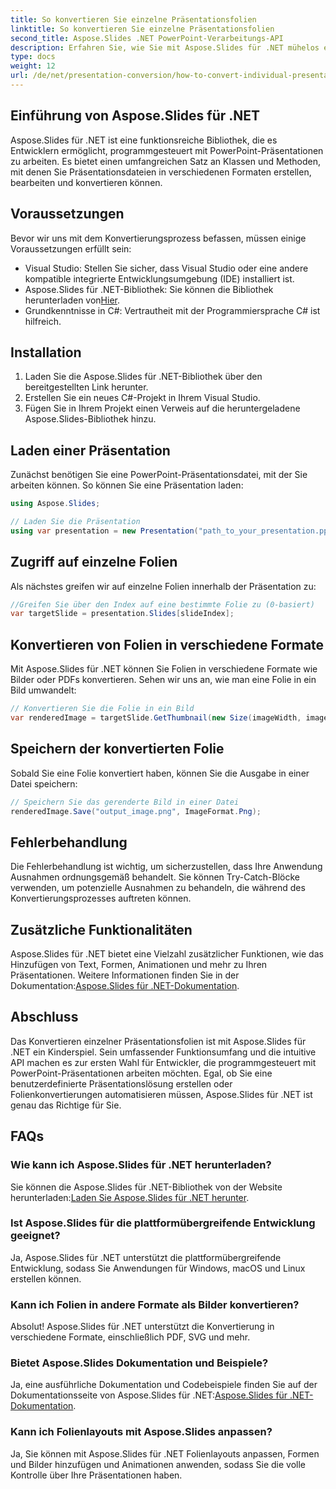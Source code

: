 ```yaml
---
title: So konvertieren Sie einzelne Präsentationsfolien
linktitle: So konvertieren Sie einzelne Präsentationsfolien
second_title: Aspose.Slides .NET PowerPoint-Verarbeitungs-API
description: Erfahren Sie, wie Sie mit Aspose.Slides für .NET mühelos einzelne Präsentationsfolien konvertieren. Erstellen, bearbeiten und speichern Sie Folien programmgesteuert.
type: docs
weight: 12
url: /de/net/presentation-conversion/how-to-convert-individual-presentation-slides/
---
```


## Einführung von Aspose.Slides für .NET

Aspose.Slides für .NET ist eine funktionsreiche Bibliothek, die es Entwicklern ermöglicht, programmgesteuert mit PowerPoint-Präsentationen zu arbeiten. Es bietet einen umfangreichen Satz an Klassen und Methoden, mit denen Sie Präsentationsdateien in verschiedenen Formaten erstellen, bearbeiten und konvertieren können.

## Voraussetzungen

Bevor wir uns mit dem Konvertierungsprozess befassen, müssen einige Voraussetzungen erfüllt sein:

- Visual Studio: Stellen Sie sicher, dass Visual Studio oder eine andere kompatible integrierte Entwicklungsumgebung (IDE) installiert ist.
-  Aspose.Slides für .NET-Bibliothek: Sie können die Bibliothek herunterladen von[Hier](https://releases.aspose.com/slides/net).
- Grundkenntnisse in C#: Vertrautheit mit der Programmiersprache C# ist hilfreich.

## Installation

1. Laden Sie die Aspose.Slides für .NET-Bibliothek über den bereitgestellten Link herunter.
2. Erstellen Sie ein neues C#-Projekt in Ihrem Visual Studio.
3. Fügen Sie in Ihrem Projekt einen Verweis auf die heruntergeladene Aspose.Slides-Bibliothek hinzu.

## Laden einer Präsentation

Zunächst benötigen Sie eine PowerPoint-Präsentationsdatei, mit der Sie arbeiten können. So können Sie eine Präsentation laden:

```csharp
using Aspose.Slides;

// Laden Sie die Präsentation
using var presentation = new Presentation("path_to_your_presentation.pptx");
```

## Zugriff auf einzelne Folien

Als nächstes greifen wir auf einzelne Folien innerhalb der Präsentation zu:

```csharp
//Greifen Sie über den Index auf eine bestimmte Folie zu (0-basiert)
var targetSlide = presentation.Slides[slideIndex];
```

## Konvertieren von Folien in verschiedene Formate

Mit Aspose.Slides für .NET können Sie Folien in verschiedene Formate wie Bilder oder PDFs konvertieren. Sehen wir uns an, wie man eine Folie in ein Bild umwandelt:

```csharp
// Konvertieren Sie die Folie in ein Bild
var renderedImage = targetSlide.GetThumbnail(new Size(imageWidth, imageHeight));
```

## Speichern der konvertierten Folie

Sobald Sie eine Folie konvertiert haben, können Sie die Ausgabe in einer Datei speichern:

```csharp
// Speichern Sie das gerenderte Bild in einer Datei
renderedImage.Save("output_image.png", ImageFormat.Png);
```

## Fehlerbehandlung

Die Fehlerbehandlung ist wichtig, um sicherzustellen, dass Ihre Anwendung Ausnahmen ordnungsgemäß behandelt. Sie können Try-Catch-Blöcke verwenden, um potenzielle Ausnahmen zu behandeln, die während des Konvertierungsprozesses auftreten können.

## Zusätzliche Funktionalitäten

 Aspose.Slides für .NET bietet eine Vielzahl zusätzlicher Funktionen, wie das Hinzufügen von Text, Formen, Animationen und mehr zu Ihren Präsentationen. Weitere Informationen finden Sie in der Dokumentation:[Aspose.Slides für .NET-Dokumentation](https://reference.aspose.com/slides/net).

## Abschluss

Das Konvertieren einzelner Präsentationsfolien ist mit Aspose.Slides für .NET ein Kinderspiel. Sein umfassender Funktionsumfang und die intuitive API machen es zur ersten Wahl für Entwickler, die programmgesteuert mit PowerPoint-Präsentationen arbeiten möchten. Egal, ob Sie eine benutzerdefinierte Präsentationslösung erstellen oder Folienkonvertierungen automatisieren müssen, Aspose.Slides für .NET ist genau das Richtige für Sie.

## FAQs

### Wie kann ich Aspose.Slides für .NET herunterladen?

 Sie können die Aspose.Slides für .NET-Bibliothek von der Website herunterladen:[Laden Sie Aspose.Slides für .NET herunter](https://releases.aspose.com/slides/net).

### Ist Aspose.Slides für die plattformübergreifende Entwicklung geeignet?

Ja, Aspose.Slides für .NET unterstützt die plattformübergreifende Entwicklung, sodass Sie Anwendungen für Windows, macOS und Linux erstellen können.

### Kann ich Folien in andere Formate als Bilder konvertieren?

Absolut! Aspose.Slides für .NET unterstützt die Konvertierung in verschiedene Formate, einschließlich PDF, SVG und mehr.

### Bietet Aspose.Slides Dokumentation und Beispiele?

 Ja, eine ausführliche Dokumentation und Codebeispiele finden Sie auf der Dokumentationsseite von Aspose.Slides für .NET:[Aspose.Slides für .NET-Dokumentation](https://reference.aspose.com/slides/net).

### Kann ich Folienlayouts mit Aspose.Slides anpassen?

Ja, Sie können mit Aspose.Slides für .NET Folienlayouts anpassen, Formen und Bilder hinzufügen und Animationen anwenden, sodass Sie die volle Kontrolle über Ihre Präsentationen haben.